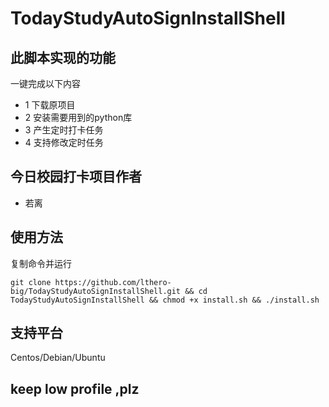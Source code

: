 # TodayStudyAutoSignInstallShell

## 此脚本实现的功能
一键完成以下内容
* 1 下载原项目
* 2 安装需要用到的python库
* 3 产生定时打卡任务
* 4 支持修改定时任务

## 今日校园打卡项目作者 
* 若离

## 使用方法
复制命令并运行
```
git clone https://github.com/lthero-big/TodayStudyAutoSignInstallShell.git && cd TodayStudyAutoSignInstallShell && chmod +x install.sh && ./install.sh
```
## 支持平台
Centos/Debian/Ubuntu

## keep low profile ,plz

